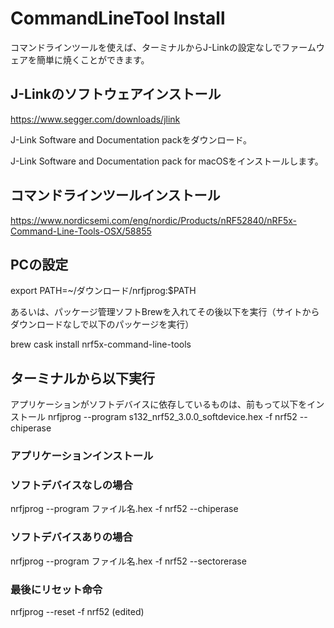 # CommandLineTool Install

コマンドラインツールを使えば、ターミナルからJ-Linkの設定なしでファームウェアを簡単に焼くことができます。

## J-Linkのソフトウェアインストール

https://www.segger.com/downloads/jlink

J-Link Software and Documentation packをダウンロード。

J-Link Software and Documentation pack for macOSをインストールします。

## コマンドラインツールインストール

https://www.nordicsemi.com/eng/nordic/Products/nRF52840/nRF5x-Command-Line-Tools-OSX/58855

## PCの設定

export PATH=~/ダウンロード/nrfjprog:$PATH

あるいは、パッケージ管理ソフトBrewを入れてその後以下を実行（サイトからダウンロードなしで以下のパッケージを実行）

brew cask install nrf5x-command-line-tools

## ターミナルから以下実行

アプリケーションがソフトデバイスに依存しているものは、前もって以下をインストール
nrfjprog --program s132_nrf52_3.0.0_softdevice.hex -f nrf52 --chiperase

### アプリケーションインストール

### ソフトデバイスなしの場合
nrfjprog --program ファイル名.hex -f nrf52 --chiperase

### ソフトデバイスありの場合
nrfjprog --program ファイル名.hex -f nrf52 --sectorerase

### 最後にリセット命令
nrfjprog --reset -f nrf52 (edited)
